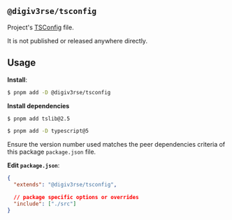 ## `@digiv3rse/tsconfig`

Project's [TSConfig](https://www.typescriptlang.org/tsconfig) file.

It is not published or released anywhere directly.

## Usage

**Install**:

```bash
$ pnpm add -D @digiv3rse/tsconfig
```

**Install dependencies**

```bash
$ pnpm add tslib@2.5

$ pnpm add -D typescript@5
```

Ensure the version number used matches the peer dependencies criteria of this package `package.json` file.

**Edit `package.json`**:

```json
{
  "extends": "@digiv3rse/tsconfig",

  // package specific options or overrides
  "include": ["./src"]
}
```
